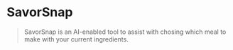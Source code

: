 # SavorSnap
> SavorSnap is an AI-enabled tool to assist with chosing which meal to make with your current ingredients.

